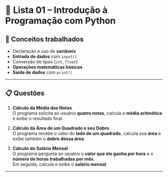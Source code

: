 # 📘 Lista 01 – Introdução à Programação com Python

## 🧠 Conceitos trabalhados

- Declaração e uso de **variáveis**
- **Entrada de dados** com `input()`
- Conversão de tipos (`int`, `float`)
- **Operações matemáticas básicas**
- **Saída de dados** com `print()`

---

## 📋 Questões

1. **Cálculo da Média das Notas**  
   O programa solicita ao usuário **quatro notas**, calcula a **média aritmética** e exibe o resultado final.

2. **Cálculo da Área de um Quadrado e seu Dobro**  
   O programa recebe o valor do **lado de um quadrado**, calcula sua **área** e exibe também o **dobro dessa área**.

3. **Cálculo do Salário Mensal**  
   O programa pergunta ao usuário o **valor que ele ganha por hora** e o **número de horas trabalhadas por mês**.  
   Em seguida, calcula e exibe o **salário mensal**.

---

